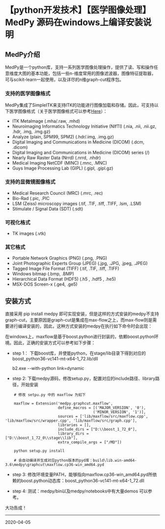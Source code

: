 # 【python开发技术】【医学图像处理】MedPy 源码在windows上编译安装说明

## MedPy介绍
MedPy是一个python库，支持一系列医学图像处理操作，提供了读、写和操作任意维度大图的基本功能，包括一些n-维度常用的图像滤波器，图像特征提取器，可与scikit-learn一起使用，以及详尽的n维graph-cut程序包。

### 支持的医学图像格式

MedPy集成了SimpleITK来支持ITK的功能进行图像加载和存储。因此，可支持以下医学图像格式（关于医学图像格式可以参考[Here](https://github.com/PengyiZhang/MIADeepSSL/tree/master/MedicalImages)）：

- ITK MetaImage (.mha/.raw, .mhd)
- Neuroimaging Informatics Technology Initiative (NIfTI) (.nia, .nii, .nii.gz, .hdr, .img, .img.gz)
- Analyze (plain, SPM99, SPM2) (.hdr/.img, .img.gz)
- Digital Imaging and Communications in Medicine (DICOM) (.dcm, .dicom)
- Digital Imaging and Communications in Medicine (DICOM) series (<directory>/)
- Nearly Raw Raster Data (Nrrd) (.nrrd, .nhdr)
- Medical Imaging NetCDF (MINC) (.mnc, .MNC)
- Guys Image Processing Lab (GIPL) (.gipl, .gipl.gz)

### 支持的显微镜图像格式

- Medical Research Council (MRC) (.mrc, .rec)
- Bio-Rad (.pic, .PIC
- LSM (Zeiss) microscopy images (.tif, .TIF, .tiff, .TIFF, .lsm, .LSM)
- Stimulate / Signal Data (SDT) (.sdt)

### 可视化格式

- TK images (.vtk)

### 其它格式

- Portable Network Graphics (PNG) (.png, .PNG)
- Joint Photographic Experts Group (JPEG) (.jpg, .JPG, .jpeg, .JPEG)
- Tagged Image File Format (TIFF) (.tif, .TIF, .tiff, .TIFF)
- Windows bitmap (.bmp, .BMP)
- Hierarchical Data Format (HDF5) (.h5 , .hdf5 , .he5)
- MSX-DOS Screen-x (.ge4, .ge5)


## 安装方式

直接采用 pip install medpy 即可实现安装，但是这样的方式安装的medpy不支持graph-cut，主要原因是graph-cut是集成在max-flow之上，而max-flow则是需要进行编译安装的，因此，这种方式安装的medpy在执行如下命令时会出现：


在windows上，maxflow是基于boost.python进行封装的，依赖boost.python环境。因此，正确的安装方式可以参考如下步骤：

- step 1： 下载boost库，并使能python，在stage/lib目录下得到对应的boost_python36-vc141-mt-x64-1_72.lib/dll

    b2.exe --with-python link=dynamic
    

- step 2: 下载medpy源码，修改setup.py，配置对应的include路径、library路径，开始安装

```
    # 修改 setpu.py 中的 maxflow 为如下

    maxflow = Extension('medpy.graphcut.maxflow',
                        define_macros = [('MAJOR_VERSION', '0'),
                                        ('MINOR_VERSION', '1')],
                        sources = ['lib/maxflow/src/maxflow.cpp', 'lib/maxflow/src/wrapper.cpp', 'lib/maxflow/src/graph.cpp'],
                        libraries = [],
                        include_dirs = ["D:\\boost_1_72_0"],
                        library_dirs = ["D:\\boost_1_72_0\\stage\\lib"],
                        extra_compile_args = ["/MD"])

    python setup.py install 

    # 会自动编译并生成对应python版本的pyd库：build\lib.win-amd64-3.6\medpy\graphcut\maxflow.cp36-win_amd64.pyd

```

- step 3: 修改环境变量PATH，能够指向maxflow.cp36-win_amd64.pyd所依赖的boost.python动态库：boost_python36-vc141-mt-x64-1_72.dll

- step 4: 测试：medpy/bin以及medpy/notebooks中有大量demos 可以参考。

大功告成！

    

------



2020-04-05




